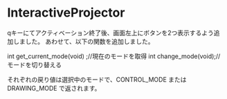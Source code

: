 # InteractiveProjector

qキーにてアクティベーション終了後、画面左上にボタンを2つ表示するよう追加しました。
あわせて、以下の関数を追加しました。

int get_current_mode(void) ;//現在のモードを取得
int change_mode(void);//モードを切り替える

それぞれの戻り値は選択中のモードで、CONTROL_MODE または DRAWING_MODE で返されます。
